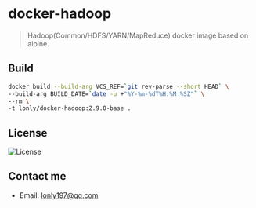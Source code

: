 # docker-hadoop

> Hadoop(Common/HDFS/YARN/MapReduce) docker image based on alpine.

## Build

```bash
docker build --build-arg VCS_REF=`git rev-parse --short HEAD` \
--build-arg BUILD_DATE=`date -u +"%Y-%m-%dT%H:%M:%SZ"` \
--rm \
-t lonly/docker-hadoop:2.9.0-base .
```

## License

![License](https://img.shields.io/github/license/lonly197/docker-hadoop.svg)

## Contact me

- Email: <lonly197@qq.com>
